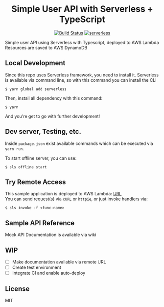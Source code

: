 <div align="center">

# Simple User API with Serverless + TypeScript

[![Build Status](https://travis-ci.org/gyukebox/userapi-sls-ts.svg?branch=master)](https://travis-ci.org/gyukebox/userapi-sls-ts) [![serverless](http://public.serverless.com/badges/v3.svg)](http://www.serverless.com)

</div>

Simple user API using Serverless with Typescript, deployed to AWS Lambda  
Resources are saved to AWS DynamoDB

## Local Development

Since this repo uses Serverless framework, you need to install it. Serverless is available via command line, so with this command you can install the CLI

```
$ yarn global add serverless
```

Then, install all dependency with this command: 
```
$ yarn
```

And you're get to go with further development!

## Dev server, Testing, etc.

Inside `package.json` exist available commands which can be executed via `yarn run`.

To start offline server, you can use:
```
$ sls offline start
```

## Try Remote Access

This sample application is deployed to AWS Lambda: [URL]()  
You can send request(s) via `cURL` or `httpie`, or just invoke handlers via:

```
$ sls invoke -f <func-name>
```

## Sample API Reference
Mock API Documentation is available via wiki

## WIP

- [ ] Make documentation available via remote URL
- [ ] Create test environment
- [ ] Integrate CI and enable auto-deploy

## License
MIT
